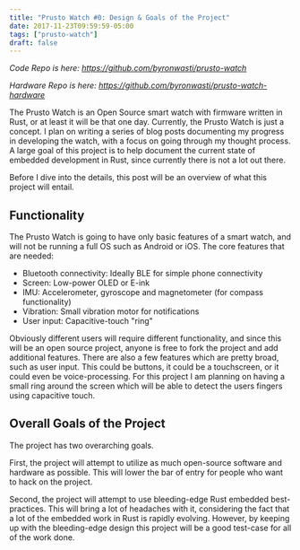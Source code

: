 ```yaml
---
title: "Prusto Watch #0: Design & Goals of the Project"
date: 2017-11-23T09:59:59-05:00
tags: ["prusto-watch"]
draft: false
---
```


*Code Repo is here: https://github.com/byronwasti/prusto-watch*

*Hardware Repo is here: https://github.com/byronwasti/prusto-watch-hardware*

The Prusto Watch is an Open Source smart watch with firmware written in Rust, or at least it will be that one day. Currently, the Prusto Watch is just a concept. I plan on writing a series of blog posts documenting my progress in developing the watch, with a focus on going through my thought process. A large goal of this project is to help document the current state of embedded development in Rust, since currently there is not a lot out there.

Before I dive into the details, this post will be an overview of what this project will entail.

## Functionality

The Prusto Watch is going to have only basic features of a smart watch, and will not be running a full OS such as Android or iOS. The core features that are needed:

- Bluetooth connectivity: Ideally BLE for simple phone connectivity
- Screen: Low-power OLED or E-ink
- IMU: Accelerometer, gyroscope and magnetometer (for compass functionality)
- Vibration: Small vibration motor for notifications
- User input: Capacitive-touch "ring"

Obviously different users will require different functionality, and since this will be an open source project, anyone is free to fork the project and add additional features. There are also a few features which are pretty broad, such as user input. This could be buttons, it could be a touchscreen, or it could even be voice-processing. For this project I am planning on having a small ring around the screen which will be able to detect the users fingers using capacitive touch.

## Overall Goals of the Project

The project has two overarching goals. 

First, the project will attempt to utilize as much open-source software and hardware as possible. This will lower the bar of entry for people who want to hack on the project. 

Second, the project will attempt to use bleeding-edge Rust embedded best-practices. This will bring a lot of headaches with it, considering the fact that a lot of the embedded work in Rust is rapidly evolving. However, by keeping up with the bleeding-edge design this project will be a good test-case for all of the work done.

